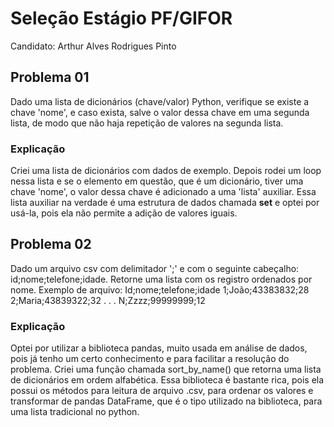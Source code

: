 # **Seleção Estágio PF/GIFOR**

Candidato: Arthur Alves Rodrigues Pinto


## **Problema 01**
Dado uma lista de dicionários (chave/valor) Python, verifique se existe a chave 'nome', e caso exista, salve o valor dessa chave em uma segunda lista, de modo que não haja repetição de valores na segunda lista.

### **Explicação**
Criei uma lista de dicionários com dados de exemplo.
Depois rodei um loop nessa lista e se o elemento em questão, que é um dicionário, tiver uma chave 'nome', o valor dessa chave é adicionado a uma 'lista' auxiliar.
Essa lista auxiliar na verdade é uma estrutura de dados chamada **set** e optei por usá-la, pois ela não permite a adição de valores iguais.


## **Problema 02**

Dado um arquivo csv com delimitador ';' e com o seguinte cabeçalho: id;nome;telefone;idade. 
Retorne uma lista com os registro ordenados por nome.
Exemplo de arquivo:
Id;nome;telefone;idade
1;João;43383832;28
2;Maria;43839322;32
.
.
.
N;Zzzz;99999999;12

### **Explicação**

Optei por utilizar a biblioteca pandas, muito usada em análise de dados, pois já tenho um certo conhecimento e para facilitar a resolução do problema. Criei uma função chamada sort_by_name() que retorna uma lista de dicionários em ordem alfabética. Essa biblioteca é bastante rica, pois ela possui os métodos para leitura de arquivo .csv, para ordenar os valores e transformar de pandas DataFrame, que é o tipo utilizado na biblioteca, para uma lista tradicional no python.
